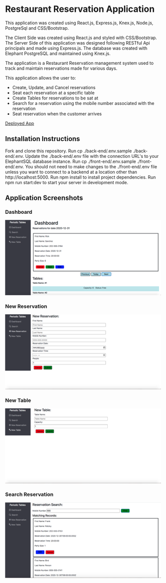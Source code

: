 # Restaurant Reservation Application

This application was created using React.js, Express.js, Knex.js, Node.js, PostgreSql and CSS/Bootstrap.

The Client Side was created using React.js and styled with CSS/Bootstrap. The Server Side of this application was designed following RESTful Api principals and made using Express.js. The database was created with Elephant PostgreSQL and maintained using Knex.js. 

The application is a Restaurant Reservation management system used to track and maintain reservations made for various days.

This application allows the user to:

- Create, Update, and Cancel reservations
- Seat each reservation at a specific table
- Create Tables for reservations to be sat at
- Search for a reservation using the mobile number associated with the reservation
- Seat reservation when the customer arrives

[Deployed App](https://resraunt-reserve.herokuapp.com/)

## Installation Instructions
Fork and clone this repository.
Run cp ./back-end/.env.sample ./back-end/.env.
Update the ./back-end/.env file with the connection URL's to your ElephantSQL database instance.
Run cp ./front-end/.env.sample ./front-end/.env.
You should not need to make changes to the ./front-end/.env file unless you want to connect to a backend at a location other than http://localhost:5000.
Run npm install to install project dependencies.
Run npm run start:dev to start your server in development mode.

## Application Screenshots

### Dashboard
![Dashboard Screen](/Screenshots/Dashboard-reservation.png)

### New Reservation
![New Reservation Screen](/Screenshots/New-reservation.png)

### New Table
![New Table Screen](/Screenshots/New-table.png)

### Search Reservation
![Search Reservation Screen](/Screenshots/Search-reservation.png)
